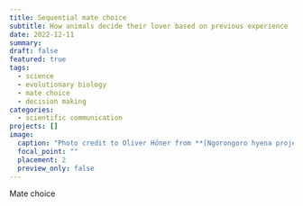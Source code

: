 ```yaml
---
title: Sequential mate choice
subtitle: How animals decide their lover based on previous experience
date: 2022-12-11
summary: 
draft: false
featured: true
tags:
  - science
  - evolutionary biology
  - mate choice
  - decision making
categories:
  - scientific communication
projects: []
image:
  caption: "Photo credit to Oliver Höner from **[Ngorongoro hyena project](http://www.hyena-project.com)**"
  focal_point: ""
  placement: 2
  preview_only: false
---
```


Mate choice
